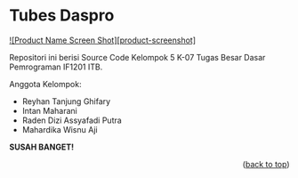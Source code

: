 <!-- ABOUT THE PROJECT -->
# Tubes Daspro

[![Product Name Screen Shot][product-screenshot]](https://example.com)

Repositori ini berisi Source Code Kelompok 5 K-07 Tugas Besar Dasar Pemrograman IF1201 ITB. 

Anggota Kelompok:
* Reyhan Tanjung Ghifary
* Intan Maharani
* Raden Dizi Assyafadi Putra
* Mahardika Wisnu Aji

<strong>SUSAH BANGET!</strong>
<p align="right">(<a href="#top">back to top</a>)</p>
